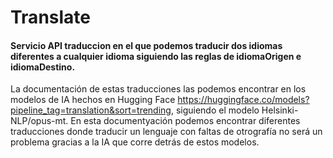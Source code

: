 # Translate
#### Servicio API traduccion en el que podemos traducir dos idiomas diferentes a cualquier idioma siguiendo las reglas de idiomaOrigen e idiomaDestino.
La documentación de estas traducciones las podemos encontrar en los modelos de IA hechos en Hugging Face https://huggingface.co/models?pipeline_tag=translation&sort=trending, siguiendo el modelo Helsinki-NLP/opus-mt.
En esta documentyación podemos encontrar diferentes traducciones donde traducir un lenguaje con faltas de otrografía no será un problema gracias a la IA que corre detrás de estos modelos.
 
